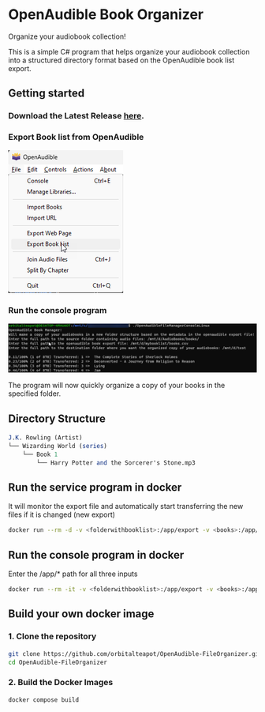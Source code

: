 # OpenAudible Book Organizer

Organize your audiobook collection!

This is a simple C# program that helps organize your audiobook collection into a structured directory format based on the OpenAudible book list export.
## Getting started
### Download the Latest Release **[here](https://github.com/orbitalteapot/OpenAudible-FileOrganizer/releases)**.
### Export Book list from OpenAudible
![export](images/export.png)
### Run the console program

![Example](images/BookTransferConsole.png)

The program will now quickly organize a copy of your books in the specified folder.

## Directory Structure
```mathematica
J.K. Rowling (Artist)
└── Wizarding World (series)
    └── Book 1
        └── Harry Potter and the Sorcerer's Stone.mp3
```


## Run the service program in docker
It will monitor the export file and automatically start transferring the new files if it is changed (new export)
```sh
docker run --rm -d -v <folderwithbooklist>:/app/export -v <books>:/app/source -v <destination>:/app/destination orbitalteapot/openaudiblebookmanagerservice:latest
```

## Run the console program in docker
Enter the /app/* path for all three inputs
```sh
docker run --rm -it -v <folderwithbooklist>:/app/export -v <books>:/app/source -v <destination>:/app/destination orbitalteapot/openaudiblebookmanagerconsole:latest
```

## Build your own docker image
### 1. Clone the repository
```sh
git clone https://github.com/orbitalteapot/OpenAudible-FileOrganizer.git
cd OpenAudible-FileOrganizer
```
### 2. Build the Docker Images
```sh
docker compose build
```
